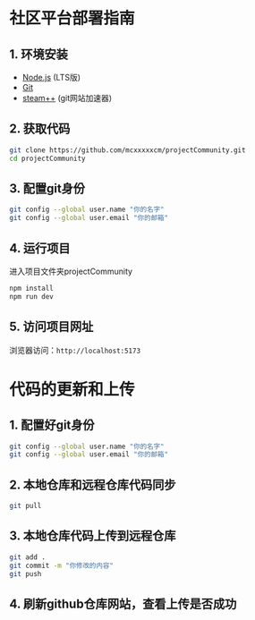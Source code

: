 # 社区平台部署指南

## 1. 环境安装
- [Node.js](https://nodejs.org/) (LTS版)
- [Git](https://lark-assets-prod-aliyun.oss-cn-hangzhou.aliyuncs.com/yuque/0/2025/zip/924573/1741862471003-b5540b89-0320-462a-acaf-0045315d6c34.zip?OSSAccessKeyId=LTAI4GKnqTWmz2X8mzA1Sjbv&Expires=1745396483&Signature=26zpYNJWyqRl%2FCRGFbWDbgM6qiQ%3D&response-content-disposition=attachment%3Bfilename*%3DUTF-8%27%27Git-2.48.1-64-bit.exe.zip)
- [steam++](https://gitee.com/rmbgame/SteamTools/releases/download/3.0.0-rc.16/Steam%20%20_v3.0.0-rc.16_win_x64.exe)  (git网站加速器)

## 2. 获取代码
```bash
git clone https://github.com/mcxxxxxcm/projectCommunity.git
cd projectCommunity
```
## 3. 配置git身份
```bash
git config --global user.name "你的名字"
git config --global user.email "你的邮箱"
```
## 4. 运行项目
进入项目文件夹projectCommunity
```bash
npm install
npm run dev
```
## 5. 访问项目网址
浏览器访问：`http://localhost:5173`

# 代码的更新和上传
## 1. 配置好git身份
```bash
git config --global user.name "你的名字"
git config --global user.email "你的邮箱"
```

## 2. 本地仓库和远程仓库代码同步
```bash
git pull
```

## 3. 本地仓库代码上传到远程仓库
```bash
git add .
git commit -m "你修改的内容"
git push
```

## 4. 刷新github仓库网站，查看上传是否成功
